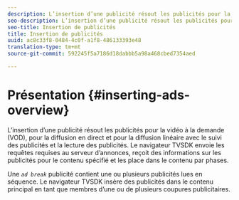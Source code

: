 ```yaml
---
description: L’insertion d’une publicité résout les publicités pour la vidéo à la demande (VOD), pour la diffusion en direct et pour la diffusion linéaire avec le suivi des publicités et la lecture des publicités. Le navigateur TVSDK envoie les requêtes requises au serveur d’annonces, reçoit des informations sur les publicités pour le contenu spécifié et les place dans le contenu par phases.
seo-description: L’insertion d’une publicité résout les publicités pour la vidéo à la demande (VOD), pour la diffusion en direct et pour la diffusion linéaire avec le suivi des publicités et la lecture des publicités. Le navigateur TVSDK envoie les requêtes requises au serveur d’annonces, reçoit des informations sur les publicités pour le contenu spécifié et les place dans le contenu par phases.
seo-title: Insertion de publicités
title: Insertion de publicités
uuid: ac8c33f8-0484-4c0f-a1f8-486133393e48
translation-type: tm+mt
source-git-commit: 592245f5a7186d18dabbb5a98a468cbed7354aed

---
```



# Présentation {#inserting-ads-overview}

L’insertion d’une publicité résout les publicités pour la vidéo à la demande (VOD), pour la diffusion en direct et pour la diffusion linéaire avec le suivi des publicités et la lecture des publicités. Le navigateur TVSDK envoie les requêtes requises au serveur d’annonces, reçoit des informations sur les publicités pour le contenu spécifié et les place dans le contenu par phases.

Une *`ad break`* publicité contient une ou plusieurs publicités lues en séquence. Le navigateur TVSDK insère des publicités dans le contenu principal en tant que membres d’une ou de plusieurs coupures publicitaires.
